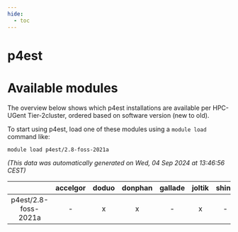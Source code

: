 ```yaml
---
hide:
  - toc
---
```


p4est
=====

# Available modules


The overview below shows which p4est installations are available per HPC-UGent Tier-2cluster, ordered based on software version (new to old).

To start using p4est, load one of these modules using a `module load` command like:

```shell
module load p4est/2.8-foss-2021a
```

*(This data was automatically generated on Wed, 04 Sep 2024 at 13:46:56 CEST)*  

| |accelgor|doduo|donphan|gallade|joltik|shinx|skitty|
| :---: | :---: | :---: | :---: | :---: | :---: | :---: | :---: |
|p4est/2.8-foss-2021a|-|x|x|-|x|-|x|
